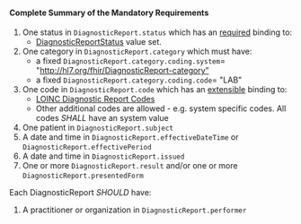 #### Complete Summary of the Mandatory Requirements


1.  One status in `DiagnosticReport.status` which has an [required](http://hl7.org/fhir/2017Jan/terminologies.html#required) binding to:
    -   [DiagnosticReportStatus] value set.
1.  One category in `DiagnosticReport.category` which must have:
    -   a fixed `DiagnosticReport.category.coding.system`= "http://hl7.org/fhir/DiagnosticReport-category”
    -   a fixed `DiagnosticReport.category.coding.code`= "LAB"
1.  One code in `DiagnosticReport.code` which has an [extensible](http://hl7.org/fhir/2017Jan/terminologies.html#extensible) binding to:
    -   [LOINC Diagnostic Report Codes]
    -   Other additional codes are allowed - e.g. system specific codes. All codes *SHALL* have an system value
1.  One patient in `DiagnosticReport.subject`
1.  A date and time in `DiagnosticReport.effectiveDateTime` or `DiagnosticReport.effectivePeriod`
1.  A date and time in `DiagnosticReport.issued`
1.  One or more `DiagnosticReport.result` and/or one or more `DiagnosticReport.presentedForm`

Each DiagnosticReport *SHOULD* have:

1.  A practitioner or organization in `DiagnosticReport.performer`

[DiagnosticReportStatus]: http://hl7.org/fhir/2017Jan/valueset-diagnostic-report-status.html
[Observation]: http://hl7.org/fhir/2017Jan/observation.html
[LOINC Diagnostic Report Codes]: http://hl7.org/fhir/2017Jan/valueset-report-codes.html
